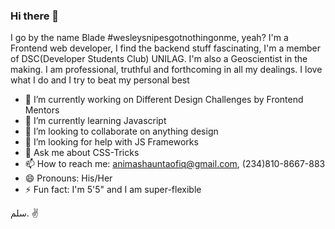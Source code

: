 ### Hi there 👋
I go by the name Blade #wesleysnipesgotnothingonme, yeah? 
I'm a Frontend web developer, I find the backend stuff fascinating, I'm a member of DSC(Developer Students Club) UNILAG.
I'm also a Geoscientist in the making. I am professional, truthful and forthcoming in all my dealings.
I love what I do and I try to beat my personal best



- 🔭 I’m currently working on Different Design Challenges by Frontend Mentors
- 🌱 I’m currently learning Javascript 
- 👯 I’m looking to collaborate on anything design
- 🤔 I’m looking for help with JS Frameworks 
- 💬 Ask me about CSS-Tricks 
- 📫 How to reach me: animashauntaofiq@gmail.com, (234)810-8667-883
- 😄 Pronouns: His/Her
- ⚡ Fun fact: I'm 5'5" and I am super-flexible

سلم. ✌
